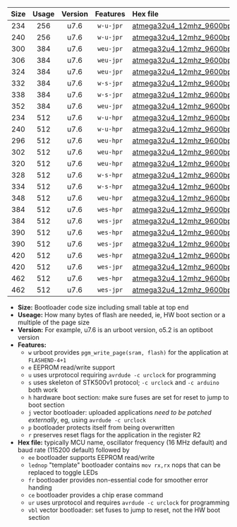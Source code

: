 |Size|Usage|Version|Features|Hex file|
|:-:|:-:|:-:|:-:|:--|
|234|256|u7.6|`w-u-jpr`|[atmega32u4_12mhz_9600bps_ur_vbl.hex](https://raw.githubusercontent.com/stefanrueger/urboot/main/atmega32u4_12mhz_9600bps_ur_vbl.hex)|
|240|256|u7.6|`w-u-jpr`|[atmega32u4_12mhz_9600bps_lednop_ur_vbl.hex](https://raw.githubusercontent.com/stefanrueger/urboot/main/atmega32u4_12mhz_9600bps_lednop_ur_vbl.hex)|
|300|384|u7.6|`weu-jpr`|[atmega32u4_12mhz_9600bps_ee_ur_vbl.hex](https://raw.githubusercontent.com/stefanrueger/urboot/main/atmega32u4_12mhz_9600bps_ee_ur_vbl.hex)|
|306|384|u7.6|`weu-jpr`|[atmega32u4_12mhz_9600bps_ee_lednop_ur_vbl.hex](https://raw.githubusercontent.com/stefanrueger/urboot/main/atmega32u4_12mhz_9600bps_ee_lednop_ur_vbl.hex)|
|324|384|u7.6|`weu-jpr`|[atmega32u4_12mhz_9600bps_ee_lednop_fr_ur_vbl.hex](https://raw.githubusercontent.com/stefanrueger/urboot/main/atmega32u4_12mhz_9600bps_ee_lednop_fr_ur_vbl.hex)|
|332|384|u7.6|`w-s-jpr`|[atmega32u4_12mhz_9600bps_vbl.hex](https://raw.githubusercontent.com/stefanrueger/urboot/main/atmega32u4_12mhz_9600bps_vbl.hex)|
|338|384|u7.6|`w-s-jpr`|[atmega32u4_12mhz_9600bps_lednop_vbl.hex](https://raw.githubusercontent.com/stefanrueger/urboot/main/atmega32u4_12mhz_9600bps_lednop_vbl.hex)|
|352|384|u7.6|`weu-jpr`|[atmega32u4_12mhz_9600bps_ee_lednop_fr_ce_ur_vbl.hex](https://raw.githubusercontent.com/stefanrueger/urboot/main/atmega32u4_12mhz_9600bps_ee_lednop_fr_ce_ur_vbl.hex)|
|234|512|u7.6|`w-u-hpr`|[atmega32u4_12mhz_9600bps_ur.hex](https://raw.githubusercontent.com/stefanrueger/urboot/main/atmega32u4_12mhz_9600bps_ur.hex)|
|240|512|u7.6|`w-u-hpr`|[atmega32u4_12mhz_9600bps_lednop_ur.hex](https://raw.githubusercontent.com/stefanrueger/urboot/main/atmega32u4_12mhz_9600bps_lednop_ur.hex)|
|296|512|u7.6|`weu-hpr`|[atmega32u4_12mhz_9600bps_ee_ur.hex](https://raw.githubusercontent.com/stefanrueger/urboot/main/atmega32u4_12mhz_9600bps_ee_ur.hex)|
|302|512|u7.6|`weu-hpr`|[atmega32u4_12mhz_9600bps_ee_lednop_ur.hex](https://raw.githubusercontent.com/stefanrueger/urboot/main/atmega32u4_12mhz_9600bps_ee_lednop_ur.hex)|
|320|512|u7.6|`weu-hpr`|[atmega32u4_12mhz_9600bps_ee_lednop_fr_ur.hex](https://raw.githubusercontent.com/stefanrueger/urboot/main/atmega32u4_12mhz_9600bps_ee_lednop_fr_ur.hex)|
|328|512|u7.6|`w-s-hpr`|[atmega32u4_12mhz_9600bps.hex](https://raw.githubusercontent.com/stefanrueger/urboot/main/atmega32u4_12mhz_9600bps.hex)|
|334|512|u7.6|`w-s-hpr`|[atmega32u4_12mhz_9600bps_lednop.hex](https://raw.githubusercontent.com/stefanrueger/urboot/main/atmega32u4_12mhz_9600bps_lednop.hex)|
|348|512|u7.6|`weu-hpr`|[atmega32u4_12mhz_9600bps_ee_lednop_fr_ce_ur.hex](https://raw.githubusercontent.com/stefanrueger/urboot/main/atmega32u4_12mhz_9600bps_ee_lednop_fr_ce_ur.hex)|
|384|512|u7.6|`wes-hpr`|[atmega32u4_12mhz_9600bps_ee.hex](https://raw.githubusercontent.com/stefanrueger/urboot/main/atmega32u4_12mhz_9600bps_ee.hex)|
|384|512|u7.6|`wes-jpr`|[atmega32u4_12mhz_9600bps_ee_vbl.hex](https://raw.githubusercontent.com/stefanrueger/urboot/main/atmega32u4_12mhz_9600bps_ee_vbl.hex)|
|390|512|u7.6|`wes-hpr`|[atmega32u4_12mhz_9600bps_ee_lednop.hex](https://raw.githubusercontent.com/stefanrueger/urboot/main/atmega32u4_12mhz_9600bps_ee_lednop.hex)|
|390|512|u7.6|`wes-jpr`|[atmega32u4_12mhz_9600bps_ee_lednop_vbl.hex](https://raw.githubusercontent.com/stefanrueger/urboot/main/atmega32u4_12mhz_9600bps_ee_lednop_vbl.hex)|
|420|512|u7.6|`wes-hpr`|[atmega32u4_12mhz_9600bps_ee_lednop_fr.hex](https://raw.githubusercontent.com/stefanrueger/urboot/main/atmega32u4_12mhz_9600bps_ee_lednop_fr.hex)|
|420|512|u7.6|`wes-jpr`|[atmega32u4_12mhz_9600bps_ee_lednop_fr_vbl.hex](https://raw.githubusercontent.com/stefanrueger/urboot/main/atmega32u4_12mhz_9600bps_ee_lednop_fr_vbl.hex)|
|462|512|u7.6|`wes-hpr`|[atmega32u4_12mhz_9600bps_ee_lednop_fr_ce.hex](https://raw.githubusercontent.com/stefanrueger/urboot/main/atmega32u4_12mhz_9600bps_ee_lednop_fr_ce.hex)|
|462|512|u7.6|`wes-jpr`|[atmega32u4_12mhz_9600bps_ee_lednop_fr_ce_vbl.hex](https://raw.githubusercontent.com/stefanrueger/urboot/main/atmega32u4_12mhz_9600bps_ee_lednop_fr_ce_vbl.hex)|

- **Size:** Bootloader code size including small table at top end
- **Useage:** How many bytes of flash are needed, ie, HW boot section or a multiple of the page size
- **Version:** For example, u7.6 is an urboot version, o5.2 is an optiboot version
- **Features:**
  + `w` urboot provides `pgm_write_page(sram, flash)` for the application at `FLASHEND-4+1`
  + `e` EEPROM read/write support
  + `u` uses urprotocol requiring `avrdude -c urclock` for programming
  + `s` uses skeleton of STK500v1 protocol; `-c urclock` and `-c arduino` both work
  + `h` hardware boot section: make sure fuses are set for reset to jump to boot section
  + `j` vector bootloader: uploaded applications *need to be patched externally*, eg, using `avrdude -c urclock`
  + `p` bootloader protects itself from being overwritten
  + `r` preserves reset flags for the application in the register R2
- **Hex file:** typically MCU name, oscillator frequency (16 MHz default) and baud rate (115200 default) followed by
  + `ee` bootloader supports EEPROM read/write
  + `lednop` "template" bootloader contains `mov rx,rx` nops that can be replaced to toggle LEDs
  + `fr` bootloader provides non-essential code for smoother error handing
  + `ce` bootloader provides a chip erase command
  + `ur` uses urprotocol and requires `avrdude -c urclock` for programming
  + `vbl` vector bootloader: set fuses to jump to reset, not the HW boot section
